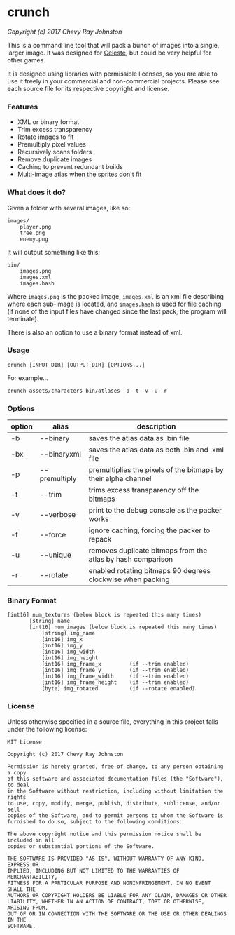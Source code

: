 # crunch

*Copyright (c) 2017 Chevy Ray Johnston*

This is a command line tool that will pack a bunch of images into a single, larger image. It was designed for [Celeste](http://www.celestegame.com/), but could be very helpful for other games.

It is designed using libraries with permissible licenses, so you are able to use it freely in your commercial and non-commercial projects. Please see each source file for its respective copyright and license.

### Features

- XML or binary format
- Trim excess transparency
- Rotate images to fit
- Premultiply pixel values
- Recursively scans folders
- Remove duplicate images
- Caching to prevent redundant builds
- Multi-image atlas when the sprites don't fit

### What does it do?

Given a folder with several images, like so:

```
images/
    player.png
    tree.png
    enemy.png
```

It will output something like this:

```
bin/
    images.png
    images.xml
    images.hash
```

Where `images.png` is the packed image, `images.xml` is an xml file describing where each sub-image is located, and `images.hash` is used for file caching (if none of the input files have changed since the last pack, the program will terminate).

There is also an option to use a binary format instead of xml.

### Usage

`crunch [INPUT_DIR] [OUTPUT_DIR] [OPTIONS...]`

For example...

`crunch assets/characters bin/atlases -p -t -v -u -r`

### Options

| option        | alias         | description |
| ------------- | ------------- | ------------|
| -b            | --binary      |  saves the atlas data as .bin file
| -bx           | --binaryxml   | saves the atlas data as both .bin and .xml file
| -p            | --premultiply |  premultiplies the pixels of the bitmaps by their alpha channel
| -t            | --trim        |  trims excess transparency off the bitmaps
| -v            | --verbose     |  print to the debug console as the packer works
| -f            | --force       |  ignore caching, forcing the packer to repack
| -u            | --unique      |  removes duplicate bitmaps from the atlas by hash comparison
| -r            | --rotate      |  enabled rotating bitmaps 90 degrees clockwise when packing

### Binary Format

 ```
 [int16] num_textures (below block is repeated this many times)
        [string] name
        [int16] num_images (below block is repeated this many times)
            [string] img_name
            [int16] img_x
            [int16] img_y
            [int16] img_width
            [int16] img_height
            [int16] img_frame_x         (if --trim enabled)
            [int16] img_frame_y         (if --trim enabled)
            [int16] img_frame_width     (if --trim enabled)
            [int16] img_frame_height    (if --trim enabled)
            [byte] img_rotated          (if --rotate enabled)
```

### License

Unless otherwise specified in a source file, everything in this project falls under the following license:

```
MIT License

Copyright (c) 2017 Chevy Ray Johnston

Permission is hereby granted, free of charge, to any person obtaining a copy
of this software and associated documentation files (the "Software"), to deal
in the Software without restriction, including without limitation the rights
to use, copy, modify, merge, publish, distribute, sublicense, and/or sell
copies of the Software, and to permit persons to whom the Software is
furnished to do so, subject to the following conditions:

The above copyright notice and this permission notice shall be included in all
copies or substantial portions of the Software.

THE SOFTWARE IS PROVIDED "AS IS", WITHOUT WARRANTY OF ANY KIND, EXPRESS OR
IMPLIED, INCLUDING BUT NOT LIMITED TO THE WARRANTIES OF MERCHANTABILITY,
FITNESS FOR A PARTICULAR PURPOSE AND NONINFRINGEMENT. IN NO EVENT SHALL THE
AUTHORS OR COPYRIGHT HOLDERS BE LIABLE FOR ANY CLAIM, DAMAGES OR OTHER
LIABILITY, WHETHER IN AN ACTION OF CONTRACT, TORT OR OTHERWISE, ARISING FROM,
OUT OF OR IN CONNECTION WITH THE SOFTWARE OR THE USE OR OTHER DEALINGS IN THE
SOFTWARE.
```
